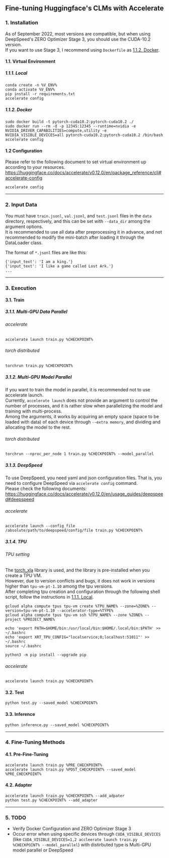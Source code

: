 ## Fine-tuning Huggingface's CLMs with Accelerate


### 1. Installation
As of September 2022, most versions are compatible, but when using DeepSpeed's ZERO Optimizer Stage 3, you should use the CUDA-10.2 version.  
If you want to use Stage 3, I recommend using `Dockerfile` as [1.1.2. Docker](#####-1.1.2.-Docker).

#### 1.1. Virtual Environment
##### 1.1.1. Local
```
conda create -n %V_ENV%
conda activate %V_ENV%
pip install -r requirements.txt
accelerate config
```

##### 1.1.2. Docker
```
sudo docker build -t pytorch-cuda10.2:pytorch-cuda10.2 ./
sudo docker run --rm -d -p 12345:12345 --runtime=nvidia -e NVIDIA_DRIVER_CAPABILITIES=compute,utility -e NVIDIA_VISIBLE_DEVICES=all pytorch-cuda10.2:pytorch-cuda10.2 /bin/bash
accelerate config
```

#### 1.2 Configuration
Please refer to the following document to set virtual environment up according to your resources.  
https://huggingface.co/docs/accelerate/v0.12.0/en/package_reference/cli#accelerate-config  
```
accelerate config
```

---


### 2. Input Data
You must have `train.jsonl`, `val.jsonl`, and `test.jsonl` files in the `data` directory, respectively, and this can be set with `--data_dir` among the argument options.  
It is recommended to use all data after preprocessing it in advance, and not recommended to modify the mini-batch after loading it through the DataLoader class.  

The format of `*.jsonl` files are like this:
```
{'input_text': 'I am a king.'}
{'input_text': 'I like a game called Lost Ark.'}
...
```

---


### 3. Execution

#### 3.1. Train
##### 3.1.1. Multi-GPU Data Parallel
###### accelerate
```
accelerate launch train.py %CHECKPOINT%
```
###### torch distributed
```
torchrun train.py %CHECKPOINT%
```

##### 3.1.2. Multi-GPU Model Parallel
If you want to train the model in parallel, it is recommended not to use accelerate launch.  
Currently, `accelerate launch` does not provide an argument to control the number of processes, and it is rather slow when parallelizing the model and training with multi-process.  
Among the arguments, it works by acquiring an empty space (space to be loaded with data) of each device through `--extra memory`, and dividing and allocating the model to the rest.  
###### torch distributed
```
torchrun --nproc_per_node 1 train.py %CHECKPOINT% --model_parallel
```

##### 3.1.3. DeepSpeed
To use DeepSpeed, you need yaml and json configuration files. That is, you need to configure DeepSpeed via `accelerate config` command.  
Please check the following documents:  
https://huggingface.co/docs/accelerate/v0.12.0/en/usage_guides/deepspeed#deepspeed
###### accelerate
```
accelerate launch --config_file /absolute/path/to/deepspeed/config/file train.py %CHECKPOINT%
```

##### 3.1.4. TPU
###### TPU setting
The [torch_xla](https://pytorch.org/xla/release/1.12/index.html) library is used, and the library is pre-installed when you create a TPU VM.  
However, due to version conflicts and bugs, it does not work in versions higher than `tpu-vm-pt-1.10` among the tpu versions.  
After completing tpu creation and configuration through the following shell script, follow the instructions in [1.1.1. Local](#####-1.1.1.-Local).  
```
gcloud alpha compute tpus tpu-vm create %TPU_NAME% --zone=%ZONE% --version=tpu-vm-pt-1.10 --accelerator-type=%TYPE%
gcloud alpha compute tpus tpu-vm ssh %TPU_NAME% --zone %ZONE% --project %PROJECT_NAME%

echo 'export PATH=$HOME/bin:/usr/local/bin:$HOME/.local/bin:$PATH' >> ~/.bashrc
echo 'export XRT_TPU_CONFIG="localservice;0;localhost:51011"' >> ~/.bashrc
source ~/.bashrc

python3 -m pip install --upgrade pip
```
###### accelerate
```
accelerate launch train.py %CHECKPOINT%
```

#### 3.2. Test
```
python test.py --saved_model %CHECKPOINT%
```

#### 3.3. Inference
```
python inference.py --saved_model %CHECKPOINT%
```

---


### 4. Fine-Tuning Methods
#### 4.1. Pre-Fine-Tuning
```
accelerate launch train.py %PRE_CHECKPOINT%
accelerate launch train.py %POST_CHECKPOINT% --saved_model %PRE_CHECKPOINT%
```

#### 4.2. Adapter
```
accelerate launch train.py %CHECKPOINT% --add_adpater
python test.py %CHECKPOINT% --add_adapter
```

---


### 5. TODO
- Verify Docker Configuration and ZERO Optimizer Stage 3  
- Occur error when using specific devices through `CUDA_VISIBLE_DEVICES` (like `CUDA_VISIBLE_DEVICES=1,2 accleerate launch train.py %CHECKPOINT% --model_parallel`) with distirbuted type is Multi-GPU model parallel or DeepSpeed  
